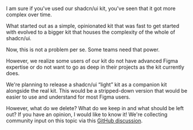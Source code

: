 <script context="module" lang="ts">
    import type { BlogFrontmatter } from '$lib/blog/types';

    export const metadata: BlogFrontmatter = {
        title: 'A simpler kit?',
        date: '2025-10-10',
        author: 'Johan Ronsse'
    }
</script>

I am sure if you've used our shadcn/ui kit, you've seen that it got more complex over time.

What started out as a simple, opinionated kit that was fast to get started with evolved to a bigger kit that houses the complexity of the whole of shadcn/ui.

Now, this is not a problem per se. Some teams need that power. 

However, we realize some users of our kit do not have advanced Figma expertise or do not want to go as deep in their projects as the kit currently does.

We're planning to release a shadcn/ui “light” kit as a companion kit alongside the real kit. This would be a stripped-down version that would be easier to use and understand for most Figma users.

However, what do we delete? What do we keep in and what should be left out? If you have an opinion, I would like to know it! We're collecting community input on this topic via this [GitHub discussion](https://github.com/Obra-Studio/shadcn-ui-kit/discussions/68). 

